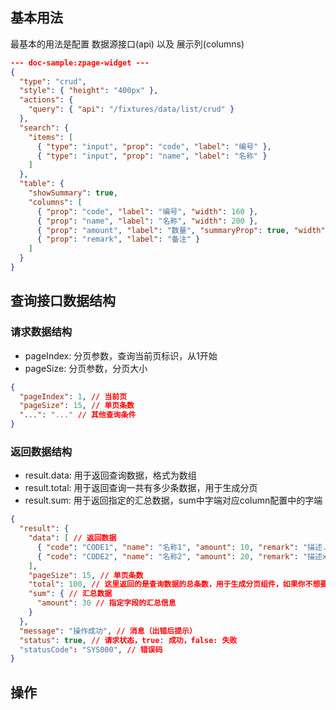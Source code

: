 <CWidgetSchemaViewer name="WCrud" type="desc" />

## 基本用法

最基本的用法是配置 数据源接口(api) 以及 展示列(columns)

```json
--- doc-sample:zpage-widget ---
{
  "type": "crud",
  "style": { "height": "400px" },
  "actions": {
    "query": { "api": "/fixtures/data/list/crud" }
  },
  "search": {
    "items": [
      { "type": "input", "prop": "code", "label": "编号" },
      { "type": "input", "prop": "name", "label": "名称" }
    ]
  },
  "table": {
    "showSummary": true,
    "columns": [
      { "prop": "code", "label": "编号", "width": 160 },
      { "prop": "name", "label": "名称", "width": 200 },
      { "prop": "amount", "label": "数量", "summaryProp": true, "width": 100 },
      { "prop": "remark", "label": "备注" }
    ]
  }
}
```

## 查询接口数据结构

### 请求数据结构

- pageIndex: 分页参数，查询当前页标识，从1开始
- pageSize: 分页参数，分页大小

```json
{
  "pageIndex": 1, // 当前页
  "pageSize": 15, // 单页条数
  "...": "..." // 其他查询条件
}
```


### 返回数据结构

- result.data: 用于返回查询数据，格式为数组
- result.total: 用于返回查询一共有多少条数据，用于生成分页
- result.sum: 用于返回指定的汇总数据，sum中字端对应column配置中的字端

```json
{
  "result": {
    "data": [ // 返回数据
      { "code": "CODE1", "name": "名称1", "amount": 10, "remark": "描述..." }, // 每一行数据
      { "code": "CODE2", "name": "名称2", "amount": 20, "remark": "描述xxx" }
    ],
    "pageSize": 15, // 单页条数
    "total": 100, // 这里返回的是查询数据的总条数，用于生成分页组件，如果你不想要分页，把这个可以不返回
    "sum": { // 汇总数据
      "amount": 30 // 指定字段的汇总信息
    }
  },
  "message": "操作成功", // 消息（出错后提示）
  "status": true, // 请求状态，true: 成功，false: 失败
  "statusCode": "SYS000", // 错误码
}
```

## 操作

<CWidgetSchemaViewer name="WCrud" type="tree" />
